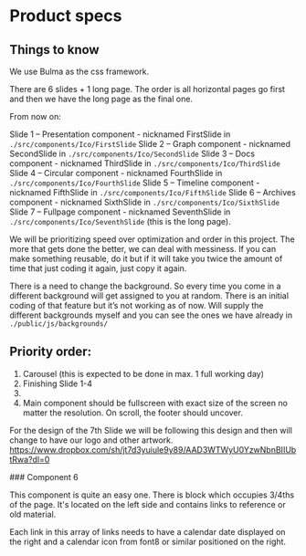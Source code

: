 # Product specs

## Things to know

We use Bulma as the css framework.

There are 6 slides + 1 long page. The order is all horizontal pages go first and then we have the long page as the final one.

From now on:

Slide 1 – Presentation component - nicknamed FirstSlide in `./src/components/Ico/FirstSlide`
Slide 2 – Graph component - nicknamed SecondSlide in `./src/components/Ico/SecondSlide`
Slide 3 – Docs component - nicknamed ThirdSlide in `./src/components/Ico/ThirdSlide`
Slide 4 – Circular component - nicknamed FourthSlide in `./src/components/Ico/FourthSlide`
Slide 5 – Timeline component - nicknamed FifthSlide in `./src/components/Ico/FifthSlide`
Slide 6 – Archives component - nicknamed SixthSlide in `./src/components/Ico/SixthSlide`
Slide 7 – Fullpage component - nicknamed SeventhSlide in `./src/components/Ico/SeventhSlide` (this is the long page).

We will be prioritizing speed over optimization and order in this project. The more that gets done the better, we can deal with messiness. If you can make something reusable, do it but if it will take you twice the amount of time that just coding it again, just copy it again.

There is a need to change the background. So every time you come in a different background will get assigned to you at random. There is an initial coding of that feature but it’s not working as of now. Will supply the different backgrounds myself and you can see the ones we have already in `./public/js/backgrounds/`

## Priority order:

1. Carousel (this is expected to be done in max. 1 full working day)
2. Finishing Slide 1-4
3.
4. Main component should be fullscreen with exact size of the screen no matter the resolution. On scroll, the footer should uncover.

For the design of the 7th Slide we will be following this design and then will change to have our logo and other artwork.
https://www.dropbox.com/sh/jt7d3yuiule9y89/AAD3WTWyU0YzwNbnBIIUbtRwa?dl=0

### Component 6

This component is quite an easy one. There is block which occupies 3/4ths of the page. It's located on the left side and contains links to reference or old material.

Each link in this array of links needs to have a calendar date displayed on the right and a calendar icon from font8 or similar positioned on the right.
